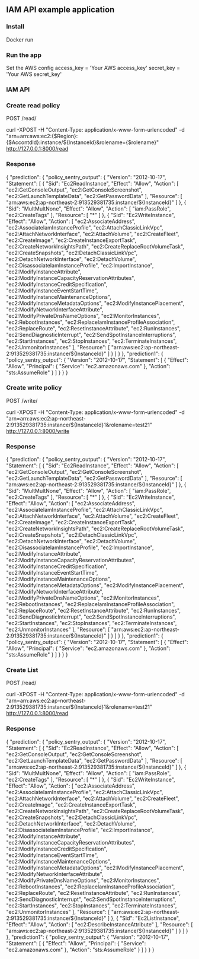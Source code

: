 ## IAM API example application


### Install
Docker run 

### Run the app
Set the AWS config
access_key = 'Your AWS access_key'
secret_key = 'Your AWS secret_key'

### IAM API

### Create read policy

POST /read/

curl -XPOST -H "Content-Type: application/x-www-form-urlencoded" -d "arn=arn:aws:ec2:{$Region}:{$AccontdId}:instance/${InstanceId}&rolename={$rolename}" http://127.0.0.1:8000/read

### Response
{
    "prediction": {
        "policy_sentry_output": {
            "Version": "2012-10-17",
            "Statement": [
                {
                    "Sid": "Ec2ReadInstance",
                    "Effect": "Allow",
                    "Action": [
                        "ec2:GetConsoleOutput",
                        "ec2:GetConsoleScreenshot",
                        "ec2:GetLaunchTemplateData",
                        "ec2:GetPasswordData"
                    ],
                    "Resource": [
                        "arn:aws:ec2:ap-northeast-2:913529381735:instance/${InstanceId}"
                    ]
                },
                {
                    "Sid": "MultMultNone",
                    "Effect": "Allow",
                    "Action": [
                        "iam:PassRole",
                        "ec2:CreateTags"
                    ],
                    "Resource": [
                        "*"
                    ]
                },
                {
                    "Sid": "Ec2WriteInstance",
                    "Effect": "Allow",
                    "Action": [
                        "ec2:AssociateAddress",
                        "ec2:AssociateIamInstanceProfile",
                        "ec2:AttachClassicLinkVpc",
                        "ec2:AttachNetworkInterface",
                        "ec2:AttachVolume",
                        "ec2:CreateFleet",
                        "ec2:CreateImage",
                        "ec2:CreateInstanceExportTask",
                        "ec2:CreateNetworkInsightsPath",
                        "ec2:CreateReplaceRootVolumeTask",
                        "ec2:CreateSnapshots",
                        "ec2:DetachClassicLinkVpc",
                        "ec2:DetachNetworkInterface",
                        "ec2:DetachVolume",
                        "ec2:DisassociateIamInstanceProfile",
                        "ec2:ImportInstance",
                        "ec2:ModifyInstanceAttribute",
                        "ec2:ModifyInstanceCapacityReservationAttributes",
                        "ec2:ModifyInstanceCreditSpecification",
                        "ec2:ModifyInstanceEventStartTime",
                        "ec2:ModifyInstanceMaintenanceOptions",
                        "ec2:ModifyInstanceMetadataOptions",
                        "ec2:ModifyInstancePlacement",
                        "ec2:ModifyNetworkInterfaceAttribute",
                        "ec2:ModifyPrivateDnsNameOptions",
                        "ec2:MonitorInstances",
                        "ec2:RebootInstances",
                        "ec2:ReplaceIamInstanceProfileAssociation",
                        "ec2:ReplaceRoute",
                        "ec2:ResetInstanceAttribute",
                        "ec2:RunInstances",
                        "ec2:SendDiagnosticInterrupt",
                        "ec2:SendSpotInstanceInterruptions",
                        "ec2:StartInstances",
                        "ec2:StopInstances",
                        "ec2:TerminateInstances",
                        "ec2:UnmonitorInstances"
                    ],
                    "Resource": [
                        "arn:aws:ec2:ap-northeast-2:913529381735:instance/${InstanceId}"
                    ]
                }
            ]
        }
    },
    "prediction1": {
        "policy_sentry_output": {
            "Version": "2012-10-17",
            "Statement": [
                {
                    "Effect": "Allow",
                    "Principal": {
                        "Service": "ec2.amazonaws.com"
                    },
                    "Action": "sts:AssumeRole"
                }
            ]
        }
    }
}
### Create write policy

POST /write/

curl -XPOST -H "Content-Type: application/x-www-form-urlencoded" -d "arn=arn:aws:ec2:ap-northeast-2:913529381735:instance/${InstanceId}1&rolename=test21" http://127.0.0.1:8000/write


### Response

{
    "prediction": {
        "policy_sentry_output": {
            "Version": "2012-10-17",
            "Statement": [
                {
                    "Sid": "Ec2ReadInstance",
                    "Effect": "Allow",
                    "Action": [
                        "ec2:GetConsoleOutput",
                        "ec2:GetConsoleScreenshot",
                        "ec2:GetLaunchTemplateData",
                        "ec2:GetPasswordData"
                    ],
                    "Resource": [
                        "arn:aws:ec2:ap-northeast-2:913529381735:instance/${InstanceId}"
                    ]
                },
                {
                    "Sid": "MultMultNone",
                    "Effect": "Allow",
                    "Action": [
                        "iam:PassRole",
                        "ec2:CreateTags"
                    ],
                    "Resource": [
                        "*"
                    ]
                },
                {
                    "Sid": "Ec2WriteInstance",
                    "Effect": "Allow",
                    "Action": [
                        "ec2:AssociateAddress",
                        "ec2:AssociateIamInstanceProfile",
                        "ec2:AttachClassicLinkVpc",
                        "ec2:AttachNetworkInterface",
                        "ec2:AttachVolume",
                        "ec2:CreateFleet",
                        "ec2:CreateImage",
                        "ec2:CreateInstanceExportTask",
                        "ec2:CreateNetworkInsightsPath",
                        "ec2:CreateReplaceRootVolumeTask",
                        "ec2:CreateSnapshots",
                        "ec2:DetachClassicLinkVpc",
                        "ec2:DetachNetworkInterface",
                        "ec2:DetachVolume",
                        "ec2:DisassociateIamInstanceProfile",
                        "ec2:ImportInstance",
                        "ec2:ModifyInstanceAttribute",
                        "ec2:ModifyInstanceCapacityReservationAttributes",
                        "ec2:ModifyInstanceCreditSpecification",
                        "ec2:ModifyInstanceEventStartTime",
                        "ec2:ModifyInstanceMaintenanceOptions",
                        "ec2:ModifyInstanceMetadataOptions",
                        "ec2:ModifyInstancePlacement",
                        "ec2:ModifyNetworkInterfaceAttribute",
                        "ec2:ModifyPrivateDnsNameOptions",
                        "ec2:MonitorInstances",
                        "ec2:RebootInstances",
                        "ec2:ReplaceIamInstanceProfileAssociation",
                        "ec2:ReplaceRoute",
                        "ec2:ResetInstanceAttribute",
                        "ec2:RunInstances",
                        "ec2:SendDiagnosticInterrupt",
                        "ec2:SendSpotInstanceInterruptions",
                        "ec2:StartInstances",
                        "ec2:StopInstances",
                        "ec2:TerminateInstances",
                        "ec2:UnmonitorInstances"
                    ],
                    "Resource": [
                        "arn:aws:ec2:ap-northeast-2:913529381735:instance/${InstanceId}"
                    ]
                }
            ]
        }
    },
    "prediction1": {
        "policy_sentry_output": {
            "Version": "2012-10-17",
            "Statement": [
                {
                    "Effect": "Allow",
                    "Principal": {
                        "Service": "ec2.amazonaws.com"
                    },
                    "Action": "sts:AssumeRole"
                }
            ]
        }
    }
}


### Create List

POST /read/

curl -XPOST -H "Content-Type: application/x-www-form-urlencoded" -d "arn=arn:aws:ec2:ap-northeast-2:913529381735:instance/${InstanceId}1&rolename=test21" http://127.0.0.1:8000/read

### Response

{
    "prediction": {
        "policy_sentry_output": {
            "Version": "2012-10-17",
            "Statement": [
                {
                    "Sid": "Ec2ReadInstance",
                    "Effect": "Allow",
                    "Action": [
                        "ec2:GetConsoleOutput",
                        "ec2:GetConsoleScreenshot",
                        "ec2:GetLaunchTemplateData",
                        "ec2:GetPasswordData"
                    ],
                    "Resource": [
                        "arn:aws:ec2:ap-northeast-2:913529381735:instance/${InstanceId}"
                    ]
                },
                {
                    "Sid": "MultMultNone",
                    "Effect": "Allow",
                    "Action": [
                        "iam:PassRole",
                        "ec2:CreateTags"
                    ],
                    "Resource": [
                        "*"
                    ]
                },
                {
                    "Sid": "Ec2WriteInstance",
                    "Effect": "Allow",
                    "Action": [
                        "ec2:AssociateAddress",
                        "ec2:AssociateIamInstanceProfile",
                        "ec2:AttachClassicLinkVpc",
                        "ec2:AttachNetworkInterface",
                        "ec2:AttachVolume",
                        "ec2:CreateFleet",
                        "ec2:CreateImage",
                        "ec2:CreateInstanceExportTask",
                        "ec2:CreateNetworkInsightsPath",
                        "ec2:CreateReplaceRootVolumeTask",
                        "ec2:CreateSnapshots",
                        "ec2:DetachClassicLinkVpc",
                        "ec2:DetachNetworkInterface",
                        "ec2:DetachVolume",
                        "ec2:DisassociateIamInstanceProfile",
                        "ec2:ImportInstance",
                        "ec2:ModifyInstanceAttribute",
                        "ec2:ModifyInstanceCapacityReservationAttributes",
                        "ec2:ModifyInstanceCreditSpecification",
                        "ec2:ModifyInstanceEventStartTime",
                        "ec2:ModifyInstanceMaintenanceOptions",
                        "ec2:ModifyInstanceMetadataOptions",
                        "ec2:ModifyInstancePlacement",
                        "ec2:ModifyNetworkInterfaceAttribute",
                        "ec2:ModifyPrivateDnsNameOptions",
                        "ec2:MonitorInstances",
                        "ec2:RebootInstances",
                        "ec2:ReplaceIamInstanceProfileAssociation",
                        "ec2:ReplaceRoute",
                        "ec2:ResetInstanceAttribute",
                        "ec2:RunInstances",
                        "ec2:SendDiagnosticInterrupt",
                        "ec2:SendSpotInstanceInterruptions",
                        "ec2:StartInstances",
                        "ec2:StopInstances",
                        "ec2:TerminateInstances",
                        "ec2:UnmonitorInstances"
                    ],
                    "Resource": [
                        "arn:aws:ec2:ap-northeast-2:913529381735:instance/${InstanceId}"
                    ]
                },
                {
                    "Sid": "Ec2ListInstance",
                    "Effect": "Allow",
                    "Action": [
                        "ec2:DescribeInstanceAttribute"
                    ],
                    "Resource": [
                        "arn:aws:ec2:ap-northeast-2:913529381735:instance/${InstanceId}"
                    ]
                }
            ]
        }
    },
    "prediction1": {
        "policy_sentry_output": {
            "Version": "2012-10-17",
            "Statement": [
                {
                    "Effect": "Allow",
                    "Principal": {
                        "Service": "ec2.amazonaws.com"
                    },
                    "Action": "sts:AssumeRole"
                }
            ]
        }
    }
}
